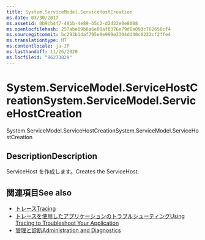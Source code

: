 ```yaml
---
title: System.ServiceModel.ServiceHostCreation
ms.date: 03/30/2017
ms.assetid: 0b9cb4f7-48bb-4e89-b5c2-d2d22e0e8088
ms.openlocfilehash: 257abe09b8a6e00af8376e79d8a093c762650cf4
ms.sourcegitcommit: bc293b14af795e0e999e3304dd40c0222cf2ffe4
ms.translationtype: MT
ms.contentlocale: ja-JP
ms.lasthandoff: 11/26/2020
ms.locfileid: "96273829"
---
```

# <a name="systemservicemodelservicehostcreation"></a><span data-ttu-id="53d12-102">System.ServiceModel.ServiceHostCreation</span><span class="sxs-lookup"><span data-stu-id="53d12-102">System.ServiceModel.ServiceHostCreation</span></span>

<span data-ttu-id="53d12-103">System.ServiceModel.ServiceHostCreation</span><span class="sxs-lookup"><span data-stu-id="53d12-103">System.ServiceModel.ServiceHostCreation</span></span>  
  
## <a name="description"></a><span data-ttu-id="53d12-104">Description</span><span class="sxs-lookup"><span data-stu-id="53d12-104">Description</span></span>  

 <span data-ttu-id="53d12-105">ServiceHost を作成します。</span><span class="sxs-lookup"><span data-stu-id="53d12-105">Creates the ServiceHost.</span></span>  
  
## <a name="see-also"></a><span data-ttu-id="53d12-106">関連項目</span><span class="sxs-lookup"><span data-stu-id="53d12-106">See also</span></span>

- [<span data-ttu-id="53d12-107">トレース</span><span class="sxs-lookup"><span data-stu-id="53d12-107">Tracing</span></span>](index.md)
- [<span data-ttu-id="53d12-108">トレースを使用したアプリケーションのトラブルシューティング</span><span class="sxs-lookup"><span data-stu-id="53d12-108">Using Tracing to Troubleshoot Your Application</span></span>](using-tracing-to-troubleshoot-your-application.md)
- [<span data-ttu-id="53d12-109">管理と診断</span><span class="sxs-lookup"><span data-stu-id="53d12-109">Administration and Diagnostics</span></span>](../index.md)
